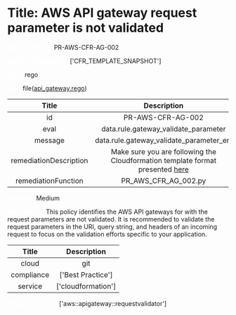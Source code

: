 



# Title: AWS API gateway request parameter is not validated


***<font color="white">Master Test Id:</font>*** PR-AWS-CFR-AG-002

***<font color="white">Master Snapshot Id:</font>*** ['CFR_TEMPLATE_SNAPSHOT']

***<font color="white">type:</font>*** rego

***<font color="white">rule:</font>*** file([api_gateway.rego])  
  
  
  
  

|Title|Description|
| :---: | :---: |
|id|PR-AWS-CFR-AG-002|
|eval|data.rule.gateway_validate_parameter|
|message|data.rule.gateway_validate_parameter_err|
|remediationDescription|Make sure you are following the Cloudformation template format presented <a href='https://docs.aws.amazon.com/AWSCloudFormation/latest/UserGuide/aws-properties-apigateway-restapi-endpointconfiguration.html' target='_blank'>here</a>|
|remediationFunction|PR_AWS_CFR_AG_002.py|


***<font color="white">Severity:</font>*** Medium

***<font color="white">Description:</font>*** This policy identifies the AWS API gateways for with the request parameters are not validated. It is recommended to validate the request parameters in the URI, query string, and headers of an incoming request to focus on the validation efforts specific to your application.
  
  
  

|Title|Description|
| :---: | :---: |
|cloud|git|
|compliance|['Best Practice']|
|service|['cloudformation']|


***<font color="white">Resource Types:</font>*** ['aws::apigateway::requestvalidator']


[api_gateway.rego]: https://github.com/prancer-io/prancer-compliance-test/tree/master/aws/iac/api_gateway.rego
